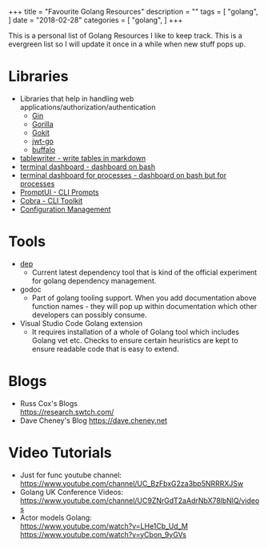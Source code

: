 +++
title = "Favourite Golang Resources"
description = ""
tags = [
    "golang",
]
date = "2018-02-28"
categories = [
    "golang",
]
+++

This is a personal list of Golang Resources I like to keep track. This is a evergreen list so I will update it once in a while when new stuff pops up.

# Libraries

- Libraries that help in handling web applications/authorization/authentication
  - [Gin](https://github.com/gin-gonic/gin)
  - [Gorilla](https://github.com/gorilla/mux)
  - [Gokit](https://gokit.io/)
  - [jwt-go](https://github.com/dgrijalva/jwt-go)
  - [buffalo](https://gobuffalo.io/en)
- [tablewriter - write tables in markdown](https://github.com/olekukonko/tablewriter)
- [terminal dashboard - dashboard on bash](https://github.com/gizak/termui)
- [terminal dashboard for processes - dashboard on bash but for processes](https://github.com/cjbassi/gotop)
- [PromptUI - CLI Prompts](https://github.com/manifoldco/promptui)
- [Cobra - CLI Toolkit](https://github.com/spf13/cobra)
- [Configuration Management]()

# Tools

- [dep](https://github.com/golang/dep)
  - Current latest dependency tool that is kind of the official experiment for golang dependency management.
- godoc
  - Part of golang tooling support. When you add documentation above function names - they will pop up within documentation which other developers can possibly consume. 
- Visual Studio Code Golang extension
  - It requires installation of a whole of Golang tool which includes Golang vet etc. Checks to ensure certain heuristics are kept to ensure readable code that is easy to extend.

# Blogs

- Russ Cox's Blogs  
  https://research.swtch.com/  
- Dave Cheney's Blog
  https://dave.cheney.net

# Video Tutorials

- Just for func youtube channel:  
  https://www.youtube.com/channel/UC_BzFbxG2za3bp5NRRRXJSw  
- Golang UK Conference Videos:  
  https://www.youtube.com/channel/UC9ZNrGdT2aAdrNbX78lbNlQ/videos
- Actor models Golang:  
  https://www.youtube.com/watch?v=LHe1Cb_Ud_M  
  https://www.youtube.com/watch?v=yCbon_9yGVs   
